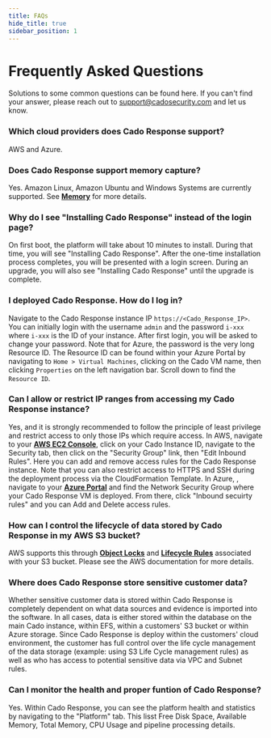 ```yaml
---
title: FAQs
hide_title: true
sidebar_position: 1
---
```


# Frequently Asked Questions
Solutions to some common questions can be found here.  If you can't find your answer, please reach out to support@cadosecurity.com and let us know.

### Which cloud providers does Cado Response support?
AWS and Azure.

### Does Cado Response support memory capture?
Yes.  Amazon Linux, Amazon Ubuntu and Windows Systems are currently supported.  See **[Memory](/docs/cado-response/importing-data/memory)** for more details.

### Why do I see "Installing Cado Response" instead of the login page?
On first boot, the platform will take about 10 minutes to install.  During that time, you will see "Installing Cado Response".  After the one-time installation process completes, you will be presented with a login screen.  During an upgrade, you will also see "Installing Cado Response" until the upgrade is complete.

### I deployed Cado Response. How do I log in?
Navigate to the Cado Response instance IP `https://<Cado_Response_IP>`. You can initially login with the username `admin` and the password `i-xxx` where `i-xxx` is the ID of your instance.  After first login, you will be asked to change your password.  Note that for Azure, the password is the very long Resource ID.  The Resource ID can be found within your Azure Portal by navigating to `Home > Virtual Machines`, clicking on the Cado VM name, then clicking `Properties` on the left navigation bar.  Scroll down to find the `Resource ID`.

### Can I allow or restrict IP ranges from accessing my Cado Response instance?
Yes, and it is strongly recommended to follow the principle of least privilege and restrict access to only those IPs which require access.  In AWS, navigate to your **[AWS EC2 Console](https://console.aws.amazon.com/ec2)**, click on your Cado Instance ID, navigate to the Security tab, then click on the "Security Group" link, then "Edit Inbound Rules". Here you can add and remove access rules for the Cado Response instance.  Note that you can also restrict access to HTTPS and SSH during the deployment process via the CloudFormation Template. In Azure, , navigate to your **[Azure Portal](https://portal.azure.com/)** and find the Network Security Group where your Cado Response VM is deployed.  From there, click "Inbound secuirty rules" and you can Add and Delete access rules. 

### How can I control the lifecycle of data stored by Cado Response in my AWS S3 bucket?
AWS supports this through **[Object Locks](https://docs.aws.amazon.com/AmazonS3/latest/userguide/object-lock.html)** and **[Lifecycle Rules](https://docs.aws.amazon.com/console/s3/lifecyclerules)** associated with your S3 bucket.  Please see the AWS documentation for more details.

### Where does Cado Response store sensitive customer data?
Whether sensitive customer data is stored within Cado Response is completely dependent on what data sources and evidence is imported into the software.  In all cases, data is either stored within the database on the main Cado instance, within EFS, within a customers' S3 bucket or within Azure storage.  Since Cado Response is deploy within the customers' cloud environment, the customer has full control over the life cycle management of the data storage (example: using S3 Life Cycle management rules) as well as who has access to potential sensitive data via VPC and Subnet rules.

### Can I monitor the health and proper funtion of Cado Response?
Yes. Within Cado Response, you can see the platform health and statistics by navigating to the "Platform" tab.  This lisst Free Disk Space, Available Memory, Total Memory, CPU Usage and pipeline processing details.  
